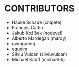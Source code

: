 CONTRIBUTORS
============

- Hauke Schade (cnlpete)
- Francois Cattin
- Jakub Kožíšek (nodevel)
- Alberto Mardegan (mardy)
- gwmgdemj
- equeim
- Silviu Vulcan (silviuvulcan)
- Michael Käufl (michael-k)
